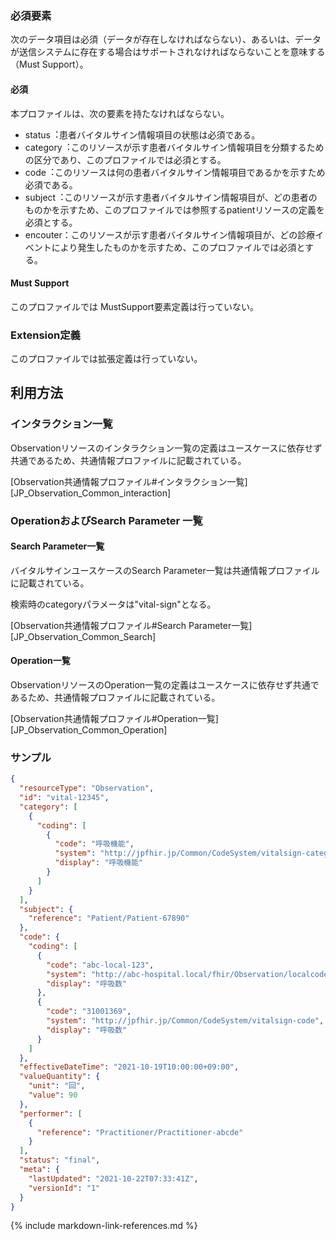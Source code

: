 
### 必須要素

次のデータ項目は必須（データが存在しなければならない）、あるいは、データが送信システムに存在する場合はサポートされなければならないことを意味する（Must Support）。

#### 必須
本プロファイルは、次の要素を持たなければならない。

- status︓患者バイタルサイン情報項目の状態は必須である。
- category︓このリソースが示す患者バイタルサイン情報項目を分類するための区分であり、このプロファイルでは必須とする。
- code︓このリソースは何の患者バイタルサイン情報項目であるかを示すため必須である。
- subject︓このリソースが示す患者バイタルサイン情報項目が、どの患者のものかを示すため、このプロファイルでは参照するpatientリソースの定義を必須とする。
- encouter：このリソースが示す患者バイタルサイン情報項目が、どの診療イベントにより発生したものかを示すため、このプロファイルでは必須とする。

#### Must Support
このプロファイルでは MustSupport要素定義は行っていない。

### Extension定義
このプロファイルでは拡張定義は行っていない。

## 利用方法

### インタラクション一覧

Observationリソースのインタラクション一覧の定義はユースケースに依存せず共通であるため、共通情報プロファイルに記載されている。

[Observation共通情報プロファイル#インタラクション一覧][JP_Observation_Common_interaction]

### OperationおよびSearch Parameter 一覧

#### Search Parameter一覧

バイタルサインユースケースのSearch Parameter一覧は共通情報プロファイルに記載されている。

検索時のcategoryパラメータは"vital-sign"となる。

[Observation共通情報プロファイル#Search Parameter一覧][JP_Observation_Common_Search]

#### Operation一覧

ObservationリソースのOperation一覧の定義はユースケースに依存せず共通であるため、共通情報プロファイルに記載されている。

[Observation共通情報プロファイル#Operation一覧][JP_Observation_Common_Operation]

### サンプル
```json
{
  "resourceType": "Observation",
  "id": "vital-12345",
  "category": [
    {
      "coding": [
        {
          "code": "呼吸機能",
          "system": "http://jpfhir.jp/Common/CodeSystem/vitalsign-category",
          "display": "呼吸機能"
        }
      ]
    }
  ],
  "subject": {
    "reference": "Patient/Patient-67890"
  },
  "code": {
    "coding": [
      {
        "code": "abc-local-123",
        "system": "http://abc-hospital.local/fhir/Observation/localcode",
        "display": "呼吸数"
      },
      {
        "code": "31001369",
        "system": "http://jpfhir.jp/Common/CodeSystem/vitalsign-code",
        "display": "呼吸数"
      }
    ]
  },
  "effectiveDateTime": "2021-10-19T10:00:00+09:00",
  "valueQuantity": {
    "unit": "回",
    "value": 90
  },
  "performer": [
    {
      "reference": "Practitioner/Practitioner-abcde"
    }
  ],
  "status": "final",
  "meta": {
    "lastUpdated": "2021-10-22T07:33:41Z",
    "versionId": "1"
  }
}
```
{% include markdown-link-references.md %}